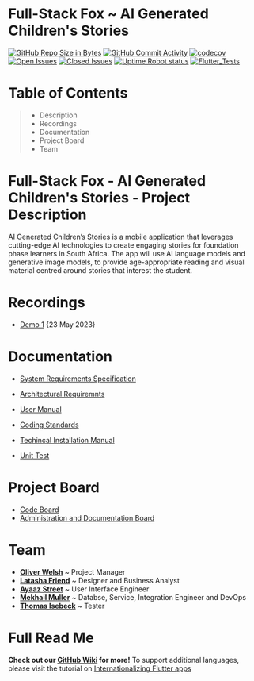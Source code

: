 # Full-Stack Fox ~ AI Generated Children's Stories

[![GitHub Repo Size in Bytes](https://img.shields.io/github/languages/code-size/COS301-SE-2023/AI-Generated-Children-s-Stories/blob/develop)](https://github.com/COS301-SE-2023/AI-Generated-Children-s-Stories/blob/develop)
[![GitHub Commit Activity](https://img.shields.io/github/commit-activity/w/COS301-SE-2023/AI-Generated-Children-s-Stories)](https://github.com/COS301-SE-2023/AI-Generated-Children-s-Stories)
[![codecov](https://codecov.io/gh/COS301-SE-2023/AI-Generated-Children-s-Stories/branch/develop/graph/badge.svg?token=7TANM1PRKY)](https://codecov.io/gh/COS301-SE-2023/AI-Generated-Children-s-Stories)
[![Open Issues](https://img.shields.io/github/issues/COS301-SE-2023/AI-Generated-Children-s-Stories.svg?style=flat-square)](https://github.com/COS301-SE-2023//AI-Generated-Children-s-Stories/issues)
[![Closed Issues](https://img.shields.io/github/issues-closed/COS301-SE-2023/AI-Generated-Children-s-Stories.svg?style=flat-square)](https://github.com/COS301-SE-2023//AI-Generated-Children-s-Stories/issues?q=is%3Aissue+is%3Aclosed)
[![Uptime Robot status](https://img.shields.io/uptimerobot/ratio/7/m794371847-738190ed660788defde4f595?style=flat-square)](https://img.shields.io/uptimerobot/ratio/7/m794371847-738190ed660788defde4f595)
[![Flutter_Tests](https://github.com/COS301-SE-2023/AI-Generated-Children-s-Stories/actions/workflows/tests.yml/badge.svg)](https://github.com/COS301-SE-2023/AI-Generated-Children-s-Stories/actions/workflows/tests.yml)



# Table of Contents
>
> -  Description
> -  Recordings
> -  Documentation
> -  Project Board
> -  Team

# Full-Stack Fox - AI Generated Children's Stories - Project Description

AI Generated Children’s Stories is a mobile application that leverages cutting-edge AI technologies to create engaging stories for foundation phase learners in South Africa. The app will use AI language models and generative image models, to provide age-appropriate reading and visual material centred around stories that interest the student.

# Recordings
- [Demo 1](https://drive.google.com/drive/folders/1TppdV1y2zasnbSg2VPJK5W_CHI8vJmei?usp=share_link) {23 May 2023}

# Documentation
- [System Requirements Specification](https://drive.google.com/file/d/1c_5RvzvqFOYeM1JSo_yrxUX3Nz40Frbn/view?usp=sharing)
- [Architectural Requiremnts](https://drive.google.com/file/d/1WwKkKfpMYFT7H76yGEy9_0zl6rYBsbTU/view?usp=sharing)
- [User Manual](https://drive.google.com/file/d/1vzgYklUWRFu1TAToZHZkYPnlqE_84Ap2/view?usp=sharing)
- [Coding Standards](https://drive.google.com/file/d/1hVX1mXRAxJyoxxqk7SzZoVr2WexdqKnI/view?usp=sharing)
- [Techincal Installation Manual](one)

- [Unit Test](https://github.com/COS301-SE-2023/AI-Generated-Children-s-Stories/blob/feature/testing-fetch-stories-integration-test-mock-api/lib/main.dart)
    
# Project Board
- [Code Board](https://github.com/orgs/COS301-SE-2023/projects/22/views/1)
- [Administration and Documentation Board](https://github.com/orgs/COS301-SE-2023/projects/23)

# Team 
- [**Oliver Welsh**](https://github.com/COS301-SE-2023/AI-Generated-Children-s-Stories/wiki/Team-~Full-Stack-Fox#oliver-welsh) ~ Project Manager
- [**Latasha Friend**](https://github.com/COS301-SE-2023/AI-Generated-Children-s-Stories/wiki/Team-~Full-Stack-Fox#Latasha-Friend) ~ Designer and Business Analyst
- [**Ayaaz Street**](https://github.com/COS301-SE-2023/AI-Generated-Children-s-Stories/wiki/Team-~Full-Stack-Fox#ayaaz-street) ~ User Interface Engineer
- [**Mekhail Muller**](https://github.com/COS301-SE-2023/AI-Generated-Children-s-Stories/wiki/Team-~Full-Stack-Fox#Mekhail-Muller) ~ Databse, Service, Integration Engineer and DevOps
- [**Thomas Isebeck**](https://github.com/COS301-SE-2023/AI-Generated-Children-s-Stories/wiki/Team-~Full-Stack-Fox#Thomas-Isebeck) ~ Tester


# Full Read Me
  **Check out our [GitHub Wiki](https://github.com/COS301-SE-2023/AI-Generated-Children-s-Stories/wiki) for more!**
To support additional languages, please visit the tutorial on
[Internationalizing Flutter
apps](https://flutter.dev/docs/development/accessibility-and-localization/internationalization)
